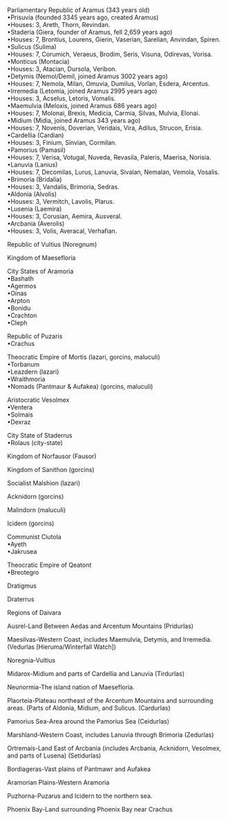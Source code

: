 Parliamentary Republic of Aramus (343 years old)  
•Prisuvia (founded 3345 years ago, created Aramus)  
•Houses: 3, Areth, Thorn, Revindan.  
•Staderia (Giera, founder of Aramus, fell 2,659 years ago)  
•Houses: 7, Brontius, Lourens, Gierin, Vaserian, Sarelian, Anvindan, Spiren.  
•Sulicus (Sulima)  
•Houses: 7, Corumich, Veraeus, Brodim, Seris, Visuna, Odirevas, Vorisa.  
•Monticus (Montacia)  
•Houses: 3, Atacian, Dursola, Veribon.  
•Detymis (Nemol/Demil, joined Aramus 3002 years ago)  
•Houses: 7, Nemola, Milan, Omuvia, Dumilus, Vorlan, Esdera, Arcentus.  
•Irremedia (Letomia, joined Aramus 2995 years ago)  
•Houses: 3, Acselus, Letoris, Vomalis.  
•Maemulvia (Meloxis, joined Aramus 686 years ago)  
•Houses: 7, Molonai, Brexis, Medicia, Carmia, Silvas, Mulvia, Elonai.  
•Midium (Midia, joined Aramus 343 years ago)  
•Houses: 7, Novenis, Doverian, Veridais, Vira, Adilus, Strucon, Erisia.  
•Cardellia (Cardian)  
•Houses: 3, Finium, Sinvian, Cormilan.  
•Pamorius (Pamasil)  
•Houses: 7, Verisa, Votugal, Nuveda, Revasila, Paleris, Maerisa, Norisia.  
•Lanuvia (Lanius)  
•Houses: 7, Decomilas, Lurus, Lanuvia, Sivalan, Nemalan, Vemola, Vosalis.  
•Brimoria (Bridalia)  
•Houses: 3, Vandalis, Brimoria, Sedras.  
•Aldonia (Alvolis)  
•Houses: 3, Vermitch, Lavolis, Plarus.  
•Lusenia (Laemira)  
•Houses: 3, Corusian, Aemira, Ausveral.  
•Arcbania (Averolis)  
•Houses: 3, Volis, Averacal, Verhafian.  
  
Republic of Vultius (Noregnum)  
  
Kingdom of Maesefloria  
  
City States of Aramoria  
•Bashath  
•Agermos  
•Oinas  
•Arpton  
•Bonidu  
•Crachton  
•Cleph  
  
Republic of Puzaris  
•Crachus  
  
Theocratic Empire of Mortis (lazari, gorcins, maluculi)  
•Torbanum  
•Leazdern (lazari)  
•Wraithmoria  
•Nomads (Pantmaur & Aufakea) (gorcins, maluculi)  
  
Aristocratic Vesolmex  
•Ventera  
•Solmais  
•Dexraz  
  
City State of Staderrus  
•Rolaus (city-state)  
  
Kingdom of Norfausor (Fausor)  
  
Kingdom of Sanithon (gorcins)  
  
Socialist Malshion (lazari)  
  
Acknidorn (gorcins)  
  
Malindorn (maluculi)  
  
Icidern (gorcins)  
  
Communist Ciutola  
•Ayeth  
•Jakrusea  
  
Theocratic Empire of Qeatont  
•Breotegro  
  
Dratigmus  
  
Draterrus  
  
  
Regions of Daivara  
  
  
Ausrel-Land Between Aedas and Arcentum Mountains (Pridurlas)  
  
Maesilvas-Western Coast, includes Maemulvia, Detymis, and Irremedia. (Vedurlas [Hieruma/Winterfall Watch])  
  
Noregnia-Vultius  
  
Midarox-Midium and parts of Cardellia and Lanuvia (Tirdurlas)  
  
Neunormia-The island nation of Maesefloria.  
  
Plaorteia-Plateau northeast of the Arcentum Mountains and surrounding areas. (Parts of Aldonia, Midium, and Sulicus. (Cardurlas)  
  
Pamorius Sea-Area around the Pamorius Sea (Ceidurlas)  
  
Marshland-Western Coast, includes Lanuvia through Brimoria (Zedurlas)  
  
Ortremais-Land East of Arcbania (includes Arcbania, Acknidorn, Vesolmex, and parts of Lusena) (Setidurlas)  
  
Bordiageras-Vast plains of Pantmawr and Aufakea  
  
Aramorian Plains-Western Aramoria  
  
Puzhorna-Puzarus and Icidern to the northern sea.  
  
Phoenix Bay-Land surrounding Phoenix Bay near Crachus